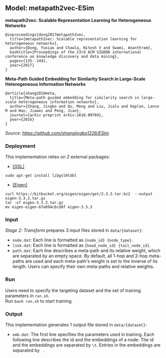 ## Model: metapath2vec-ESim

**metapath2vec: Scalable Representation Learning for Heterogeneous Networks**
```
@inproceedings{dong2017metapath2vec,
  title={metapath2vec: Scalable representation learning for heterogeneous networks},
  author={Dong, Yuxiao and Chawla, Nitesh V and Swami, Ananthram},
  booktitle={Proceedings of the 23rd ACM SIGKDD international conference on knowledge discovery and data mining},
  pages={135--144},
  year={2017}
}
```

**Meta-Path Guided Embedding for Similarity Search in Large-Scale Heterogeneous Information Networks**
```
@article{shang2016meta,
  title={Meta-path guided embedding for similarity search in large-scale heterogeneous information networks},
  author={Shang, Jingbo and Qu, Meng and Liu, Jialu and Kaplan, Lance M and Han, Jiawei and Peng, Jian},
  journal={arXiv preprint arXiv:1610.09769},
  year={2016}
}
```

*Source: https://github.com/shangjingbo1226/ESim*

### Deployment

This implementation relies on 2 external packages:
- <a href="https://www.gnu.org/software/gsl/">[GSL]</a>
```
sudo apt-get install libgsl0ldbl
```
- <a href="http://eigen.tuxfamily.org/index.php?title=Main_Page">[Eigen]</a>
```
curl https://bitbucket.org/eigen/eigen/get/3.3.3.tar.bz2  --output eigen-3.3.3.tar.gz
tar -xf eigen-3.3.3.tar.gz
mv eigen-eigen-67e894c6cd8f eigen-3.3.3
```

### Input

*Stage 2: Transform* prepares 3 input files stored in ```data/{dataset}```:
- ```node.dat```: Each line is formatted as ```{node_id} {node_type}```.
- ```link.dat```: Each line is formatted as ```{head_node_id} {tail_node_id}```.
- ```path.dat```: Each line describes a meta-path and its relative weight, which are separated by an empty space. By default, all 1-hop and 2-hop meta-paths are used and each meta-path's weight is set to the inverse of its length. Users can specify their own meta-paths and relative weights.

### Run

Users need to specify the targeting dataset and the set of training parameters in ```run.sh```. <br /> 
Run ```bash run.sh``` to start training.

### Output

This implementation generates 1 output file stored in ```data/{dataset}```:
- ```emb.dat```: The first line specifies the parameters used in training. Each following line describes the id and the embeddings of a node. The id and the embeddings are separated by ```\t```. Entries in the embeddings are separated by ``` ```.